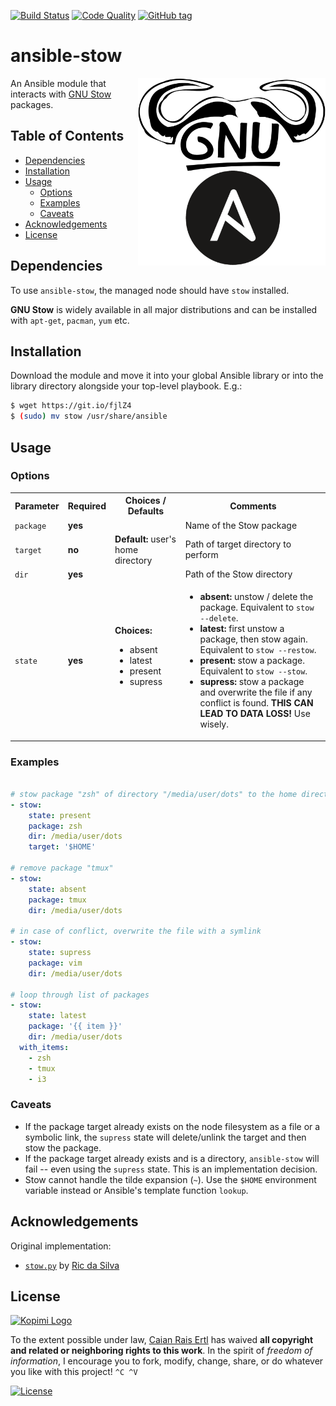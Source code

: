 [![Build Status][travis-shield]][travis-url] [![Code Quality][lgtm-shield]][lgtm-url] [![GitHub tag][tag-shield]][tag-url]

# ansible-stow

<img src="logo.png" height="300x" align="right"/>

An Ansible module that interacts with [GNU Stow][stow] packages.

[stow]: https://www.gnu.org/software/stow

[travis-shield]: https://img.shields.io/travis/caian-org/ansible-stow.svg?logo=travis-ci&logoColor=FFF&style=flat-square
[travis-url]: https://travis-ci.org/caian-org/ansible-stow

[lgtm-shield]: https://img.shields.io/lgtm/grade/python/g/caian-org/ansible-stow.svg?logo=lgtm&style=flat-square
[lgtm-url]: https://lgtm.com/projects/g/caian-org/ansible-stow/context:python

[tag-shield]: https://img.shields.io/github/tag/caian-org/ansible-stow.svg?logo=git&logoColor=FFF&style=flat-square
[tag-url]: https://github.com/caian-org/ansible-stow/releases


## Table of Contents

- [Dependencies](#dependencies)
- [Installation](#installation)
- [Usage](#usage)
  - [Options](#options)
  - [Examples](#examples)
  - [Caveats](#caveats)
- [Acknowledgements](#acknowledgements)
- [License](#license)


## Dependencies

To use `ansible-stow`, the managed node should have `stow` installed.

__GNU Stow__ is widely available in all major distributions and can be
installed with `apt-get`, `pacman`, `yum` etc.


## Installation

Download the module and move it into your global Ansible library or into the
library directory alongside your top-level playbook. E.g.:

```sh
$ wget https://git.io/fjlZ4
$ (sudo) mv stow /usr/share/ansible
```


## Usage

### Options

<table>
  <tbody>
    <tr>
      <th align="center">Parameter</th>
      <th align="center">Required</th>
      <th align="center">Choices / Defaults</th>
      <th align="center">Comments</th>
    </tr>
    <tr>
      <td><code>package</code></td>
      <td><strong>yes</strong></td>
      <td></td>
      <td>Name of the Stow package</td>
    </tr>
    <tr>
      <td><code>target</code></td>
      <td><strong>no</strong></td>
      <td><strong>Default:</strong> user's home directory</td>
      <td>Path of target directory to perform</td>
    </tr>
    <tr>
      <td><code>dir</code></td>
      <td><strong>yes</strong></td>
      <td></td>
      <td>Path of the Stow directory</td>
    </tr>
    <tr>
      <td><code>state</code></td>
      <td><strong>yes</strong></td>
      <td>
        <strong>Choices:</strong><br>
        <ul>
          <li>absent</li>
          <li>latest</li>
          <li>present</li>
          <li>supress</li>
        </ul>
      </td>
      <td>
        <ul>
          <li><strong>absent:</strong> unstow / delete the package. Equivalent to <code>stow --delete</code>.</li>
          <li><strong>latest:</strong> first unstow a package, then stow again. Equivalent to <code>stow --restow</code>.</li>
          <li><strong>present:</strong> stow a package. Equivalent to <code>stow --stow</code>.</li>
          <li><strong>supress:</strong> stow a package and overwrite the file if any conflict is found. <strong>THIS CAN LEAD TO DATA LOSS!</strong> Use wisely.</li>
	      </ul>
      </td>
    </tr>
  </tbody>
</table>


### Examples

```yaml

# stow package "zsh" of directory "/media/user/dots" to the home directory
- stow:
    state: present
    package: zsh
    dir: /media/user/dots
    target: '$HOME'

# remove package "tmux"
- stow:
    state: absent
    package: tmux
    dir: /media/user/dots

# in case of conflict, overwrite the file with a symlink
- stow:
    state: supress
    package: vim
    dir: /media/user/dots

# loop through list of packages
- stow:
    state: latest
    package: '{{ item }}'
    dir: /media/user/dots
  with_items:
    - zsh
    - tmux
    - i3
```

### Caveats

- If the package target already exists on the node filesystem as a file or a
  symbolic link, the `supress` state will delete/unlink the target and then
  stow the package.
- If the package target already exists and is a directory, `ansible-stow` will
  fail -- even using the `supress` state. This is an implementation decision.
- Stow cannot handle the tilde expansion (`~`). Use the `$HOME` environment
  variable instead or Ansible's template function `lookup`.


## Acknowledgements

Original implementation:

- [`stow.py`][stowpy] by [Ric da Silva][rsilva]

[stowpy]: https://github.com/rmhsilva/dotfiles/blob/master/library/stow.py
[rsilva]: https://github.com/rmhsilva


## License

[![Kopimi Logo][kopimi-logo]][kopimi-url]

To the extent possible under law, [Caian Rais Ertl][me] has waived __all
copyright and related or neighboring rights to this work__. In the spirit of
_freedom of information_, I encourage you to fork, modify, change, share, or do
whatever you like with this project! `^C ^V`

[![License][cc-shield]][cc-url]

[me]: https://github.com/caiertl
[cc-shield]: https://forthebadge.com/images/badges/cc-0.svg
[cc-url]: http://creativecommons.org/publicdomain/zero/1.0

[kopimi-logo]: https://gist.githubusercontent.com/xero/cbcd5c38b695004c848b73e5c1c0c779/raw/6b32899b0af238b17383d7a878a69a076139e72d/kopimi-sm.png
[kopimi-url]: https://kopimi.com
